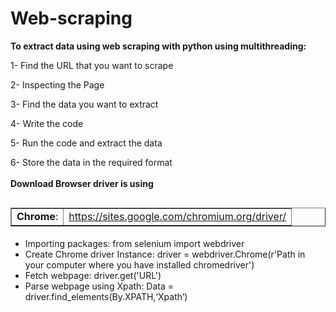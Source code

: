 # Web-scraping

**To extract data using web scraping with python using multithreading:**

1- Find the URL that you want to scrape

2-  Inspecting the Page

3- Find the data you want to extract

4-  Write the code

5-  Run the code and extract the data

6- Store the data in the required format
<br/><br/>
**Download Browser driver is using**

<table border="1" align="left">
<tbody>
<tr><td><strong>Chrome</strong>:</td>
<td><a href="https://sites.google.com/chromium.org/driver/">https://sites.google.com/chromium.org/driver/</a></td>
</tr>
</tbody>
</table>
<br/><br/><br/>

<ul>
  <li>Importing packages: from selenium import webdriver</li>
   <li>Create Chrome driver Instance: driver = webdriver.Chrome(r'Path in your computer where you have installed chromedriver')</li>
   <li>Fetch webpage: driver.get('URL')</li>
   <li>Parse webpage using Xpath: Data = driver.find_elements(By.XPATH,‘Xpath’)</li>
</ul>

